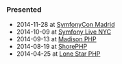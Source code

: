 ### Presented

 * 2014-11-28 at [SymfonyCon Madrid](https://joind.in/talk/view/12953)
 * 2014-10-09 at [Symfony Live NYC](https://joind.in/talk/view/12195)
 * 2014-09-13 at [Madison PHP](https://joind.in/talk/view/11738)
 * 2014-08-19 at [ShorePHP](https://joind.in/talk/view/11659)
 * 2014-04-25 at [Lone Star PHP](https://joind.in/talk/view/10808)
